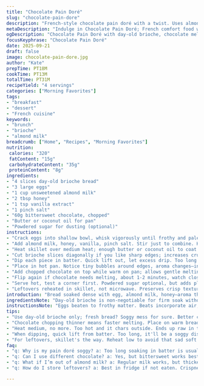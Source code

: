 ```yaml
---
title: "Chocolate Pain Doré"
slug: "chocolate-pain-dore"
description: "French-style chocolate pain doré with a twist. Uses almond milk instead of whole milk and honey replacing sugar for sweetness. Eggs beaten to frothy, helps lightness. Bread soaking time reduced for crisp edges yet tender center. Cooked on medium heat until bubbling scent and golden crisp crust. Serve immediately, melting chocolate aroma filling the kitchen. Alt: oat bread for nut-free, coconut oil in pan instead butter. Timing based on color cues, not clock. Avoid soggy mush—too long soaking kills texture. Simple but technique-sensitive comfort breakfast"
metaDescription: "Indulge in Chocolate Pain Doré; French comfort food with rich chocolate and almond milk twist, perfect breakfast treat."
ogDescription: "Chocolate Pain Doré with day-old brioche, chocolate melting atop—comfort breakfast with a sweet twist and crisp edges, serve hot."
focusKeyphrase: "Chocolate Pain Doré"
date: 2025-09-21
draft: false
image: chocolate-pain-dore.jpg
author: "Kate"
prepTime: PT18M
cookTime: PT13M
totalTime: PT31M
recipeYield: "4 servings"
categories: ["Morning Favorites"]
tags:
- "breakfast"
- "dessert"
- "French cuisine"
keywords:
- "brunch"
- "brioche"
- "almond milk"
breadcrumb: ["Home", "Recipes", "Morning Favorites"]
nutrition: 
 calories: "320"
 fatContent: "15g"
 carbohydrateContent: "35g"
 proteinContent: "8g"
ingredients:
- "4 slices day-old brioche bread"
- "3 large eggs"
- "1 cup unsweetened almond milk"
- "2 tbsp honey"
- "1 tsp vanilla extract"
- "1 pinch salt"
- "60g bittersweet chocolate, chopped"
- "Butter or coconut oil for pan"
- "Powdered sugar for dusting (optional)"
instructions:
- "Crack eggs into shallow bowl, whisk vigorously until frothy and pale. Adds air, yields tender texture without heaviness."
- "Add almond milk, honey, vanilla, pinch salt. Stir just to combine. Honey integrates easier warm; no clumps."
- "Heat skillet over medium heat; enough butter or coconut oil to coat surface. You want sizzles as bread hits pan but no smoke."
- "Cut brioche slices diagonally if you like sharp edges; increases crust surface area. Bread must be day-old—too fresh, it'll collapse soaked."
- "Dip each piece in batter. Quick lift out, let excess drip. Too long soaks means soggy nightmare later."
- "Place in hot pan. Notice tiny bubbles around edges, aroma changes—in a minute or two, flip. Color is golden brown, not burnt or pale."
- "Add chopped chocolate on top while warm on pan; allows gentle melting without full cooking loss of texture."
- "Flip again if chocolate needs melting, about 1-2 minutes, watch closely. Crispy exterior, soft pillowy inside. Pinch feel confirms doneness."
- "Serve hot, test a corner first. Powdered sugar optional, but adds pleasant contrast."
- "Leftovers reheated in skillet, not microwave. Preserves crisp texture."
introduction: "Bread soaked dense with egg, almond milk, honey—aroma thickens as pan heats. That snatch of vanilla drifts, mingling with faint chocolate scent right before flipping. Brioche holds up well if day-old; fresh bread turns into gluten mush, soggy disaster. Key is spotting those little bubbles curling at edges, crust taking golden hue. Chocolate chopping finely releases just enough richness without sinking into batter heap. Butter bubbling slightly then browning around edges, signals good crisp underway. Don’t fear smaller tweaks—honey replaces sugar here for subtle depth, almond milk cuts dairy weight. Crank heat too high? Char faster, raw insides, no thanks. Patience, watch and listen. Pancake flip but heartier. Quick breakfast game changer."
ingredientsNote: "Day-old brioche is non-negotiable for firm soak without turn to paste. Alternative breads? Oat or sourdough for different flavor, but texture different—test soak time. Almond milk substitutes cow’s milk for lighter, less lactose risk, coconut milk can be richer. Honey used over sugar to avoid grainy texture while adding moisture and subtle floral notes; maple syrup works but thins batter, so slightly reduce liquid. Butter preferred for frying; coconut oil is great vegan, watch heat as it smokes faster and burns. Chocolate chopped thinner melts fast but won’t dissolve entirely. Salt essential to balance sweetness and intensify flavor layers. Vanilla extract anchors, don’t skip. Adjustable based on pantry reality."
instructionsNote: "Eggs beaten to frothy matter. Beats incorporate air, making crust crispier without weight settling heavy. Almond milk warms quickly in batter; honey dissolves better. Pan temp critical: medium, not high or low. Too hot—exterior blackens, interior gooey. Too low—pale, soggy, no crust. Dip bread, shake off excess —patience stops mush. Look closely for tiny edge bubbles starting to froth bubbles—sign batter cooked through. Flip quickly but carefully, avoid breaking tender bread. Chocolate scattering on bread in pan allows gentle melting without burning. Watch close last flip, 1-2 minutes max, chocolate going semi-glossy. Texture check with fingertip—springy, not mush. Powdered sugar optional, gives crunch contrast and brightness visually. Reheat recommended on skillet, low heat, crisp restoration avoided by microwave. Practice timing by sight and feel, not ticking clock."
tips:
- "Use day-old brioche only; fresh bread? Soggy mess for sure. Better crust and soak time if older. Just the right texture matters. Adjust soak time based on bread type. Sourdough? Test with shorter dips, dense."
- "Chocolate chopping thinner means faster melting. Place on warm bread, not too long in pan; not too thick or it sinks. Crust still matters. Choosing bittersweet? Helps prevent burnt taste. Watch closely as it melts."
- "Heat medium, no more. Too hot and it chars outside. Ends up raw in the middle? Not what you want. Listen for sizzling; should sing, not scream. Patience pays off here. It's a balance of heat."
- "When dipping, quick lift from batter. Too long, it'll be a soggy disaster. Shake off excess—don't be shy. Those little bubbles? A sign it's time to flip. Must check color; golden, not burned."
- "For leftovers, skillet's the way. Reheat low to avoid that sad soft texture in microwave. Skip the microwave if you can—keeps crisp better. Use just a bit of oil, refresh texture."
faq:
- "q: Why is my pain doré soggy? a: Too long soaking in batter is usual suspect. You want quick dips, not letting sit. Day-old bread holds up; fresh collapse, messy. Too little cooking time happens too; color is your friend."
- "q: Can I use different chocolate? a: Yes, but bittersweet works best for balance. Milk chocolate? Too sweet generally. Dark? Adjust honey, not over-sweet, just right; consider level of richness in flavor profile."
- "q: What if I’m out of almond milk? a: Regular milk works, but thicker. Oat milk can work too, little richness. Coconut milk risk’s in higher fat; maybe lighter blend if so. Texture will vary; a test is always good."
- "q: How do I store leftovers? a: Best in fridge if not eaten. Crispness wanes quickly, but you can try reheating; skillet again, keeps some texture. If microwave used, expect soggy pieces. Eat quick if fresh, savor."

---
```

